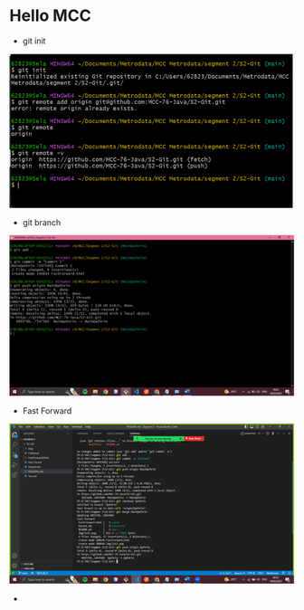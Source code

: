 # Hello MCC 

- git init

![image](img/init.png)

- git branch

![image](img/branch.png)

- Fast Forward

![image](img/fastforward.png)

- 
